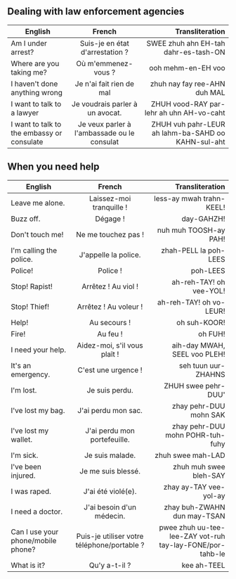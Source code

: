 ## Dealing with law enforcement agencies


| English        | French           | Transliteration  |
| ------------- |:-------------:| -----:|
| Am I under arrest?     | Suis-je en état d'arrestation ? |SWEE zhuh ahn EH-tah dahr-es-tash-ON |
| Where are you taking me?       | Où m'emmenez-vous ?  |ooh mehm-en-EH voo |
| I haven't done anything wrong | Je n'ai fait rien de mal |zhuh nay fay ree-AHN duh MAL |
| I want to talk to a lawyer| Je voudrais parler à un avocat. |ZHUH vood-RAY par-lehr ah uhn AH-vo-caht|
| I want to talk to the  embassy or consulate|Je veux parler à l'ambassade ou le consulat|ZHUH vuh pahr-LEUR ah lahm-ba-SAHD oo KAHN-sul-aht|

## When you need help


| English        | French           | Transliteration  |
| ------------- |:-------------:| -----:|
|Leave me alone. |Laissez-moi tranquille ! |less-ay mwah trahn-KEEL!|
|Buzz off. |Dégage ! |day-GAHZH!| 
|Don't touch me! |Ne me touchez pas ! |nuh muh TOOSH-ay PAH!|
|I'm calling the police. |J'appelle la police. |zhah-PELL la poh-LEES|
|Police! |Police ! |poh-LEES|
|Stop! Rapist! |Arrêtez ! Au viol ! |ah-reh-TAY! oh vee-YOL!|
|Stop! Thief! |Arrêtez ! Au voleur ! |ah-reh-TAY! oh vo-LEUR!|
|Help! |Au secours ! |oh suh-KOOR!|
|Fire! |Au feu ! |oh FUH!|
|I need your help. |Aidez-moi, s'il vous plaît ! |aih-day MWAH, SEEL voo PLEH!|
|It's an emergency.| C'est une urgence ! |seh tuun uur-ZHAHNS|
|I'm lost. |Je suis perdu. |ZHUH swee pehr-DUU'|
|I've lost my bag. |J'ai perdu mon sac. |zhay pehr-DUU mohn SAK|
|I've lost my wallet. |J'ai perdu mon portefeuille. |zhay pehr-DUU mohn POHR-tuh-fuhy|
|I'm sick. |Je suis malade. |zhuh swee mah-LAD|
|I've been injured. |Je me suis blessé. |zhuh muh swee bleh-SAY|
|I was raped. |J'ai été violé(e). |zhay ay-TAY vee-yol-ay|
|I need a doctor. |J'ai besoin d'un médecin. |zhay buh-ZWAHN dun may-TSAN|
|Can I use your phone/mobile phone? |Puis-je utiliser votre téléphone/portable ? |pwee zhuh uu-tee-lee-ZAY vot-ruh tay-lay-FONE/por-tahb-le|
|What is it? |Qu'y a-t-il ? |kee ah-TEEL|


